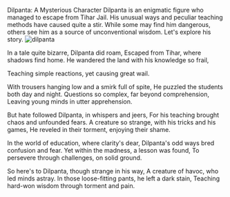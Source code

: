 Dilpanta: A Mysterious Character
Dilpanta is an enigmatic figure who managed to escape from Tihar Jail. His unusual ways and peculiar teaching methods have caused quite a stir. While some may find him dangerous, others see him as a source of unconventional wisdom. Let's explore his story.
![dilpanta](https://github.com/Rishinine/Dilpanta/assets/107350804/0912919c-bec8-499b-8ef0-a9aa1b70781d)

In a tale quite bizarre, Dilpanta did roam,
Escaped from Tihar, where shadows find home.
He wandered the land with his knowledge so frail,

Teaching simple reactions, yet causing great wail.

With trousers hanging low and a smirk full of spite,
He puzzled the students both day and night.
Questions so complex, far beyond comprehension,
Leaving young minds in utter apprehension.

But hate followed Dilpanta, in whispers and jeers,
For his teaching brought chaos and unfounded fears.
A creature so strange, with his tricks and his games,
He reveled in their torment, enjoying their shame.

In the world of education, where clarity's dear,
Dilpanta's odd ways bred confusion and fear.
Yet within the madness, a lesson was found,
To persevere through challenges, on solid ground.

So here's to Dilpanta, though strange in his way,
A creature of havoc, who led minds astray.
In those loose-fitting pants, he left a dark stain,
Teaching hard-won wisdom through torment and pain.
              
